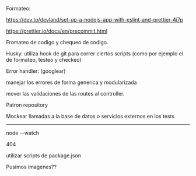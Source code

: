 Formateo:

https://dev.to/devland/set-up-a-nodejs-app-with-eslint-and-prettier-4i7p

https://prettier.io/docs/en/precommit.html

Fromateo de codigo y chequeo de codigo.

Husky: utiliza hook de git para correr ciertos scripts (como por ejemplo el de formateo, testeo y checkeo)

Error handler: (googlear)

manejar los errores de forma generica y modularizada

mover las validaciones de las routes al controller.

Patron repository

Mockear llamadas a la base de datos o servicios externos en los tests

---

node --watch

404

utilizar scripts de package.json

Pusimos imagenes??
